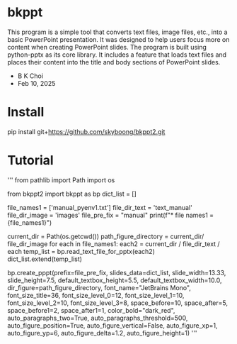 
# bkppt 

This program is a simple tool that converts text files, image files, etc., into a basic PowerPoint presentation. It was designed to help users focus more on content when creating PowerPoint slides. The program is built using python-pptx as its core library. It includes a feature that loads text files and places their content into the title and body sections of PowerPoint slides.

- B K Choi
- Feb 10, 2025

# Install

pip install git+https://github.com/skyboong/bkppt2.git

# Tutorial

'''
from pathlib import Path
import os 


from bkppt2 import bkppt as bp 
dict_list = []

file_names1 = ['manual_pyenv1.txt']
file_dir_text = 'text_manual'
file_dir_image = 'images'
file_pre_fix = "manual"
print(f"* file names1 = {file_names1}")

current_dir = Path(os.getcwd())
path_figure_directory = current_dir/ file_dir_image
for each in file_names1:
    each2 = current_dir / file_dir_text / each 
    temp_list = bp.read_text_file_for_pptx(each2)
    dict_list.extend(temp_list)

bp.create_pppt(prefix=file_pre_fix,
                slides_data=dict_list, 
                slide_width=13.33,
                slide_height=7.5,
                default_textbox_height=5.5, 
                default_textbox_width=10.0,
                dir_figure=path_figure_directory, 
                font_name="JetBrains Mono",
                font_size_title=36,
                font_size_level_0=12,
                font_size_level_1=10,
                font_size_level_2=10,
                font_size_level_3=8,
                space_before=10,
                space_after=5,
                space_before1=2,
                space_after1=1,
                color_bold="dark_red",
                auto_paragraphs_two=True,
                auto_paragraphs_threshold=500,
                auto_figure_position=True,
                auto_figure_vertical=False,
                auto_figure_xp=1,
                auto_figure_yp=6,
                auto_figure_delta=1.2,
                auto_figure_height=1)
'''


